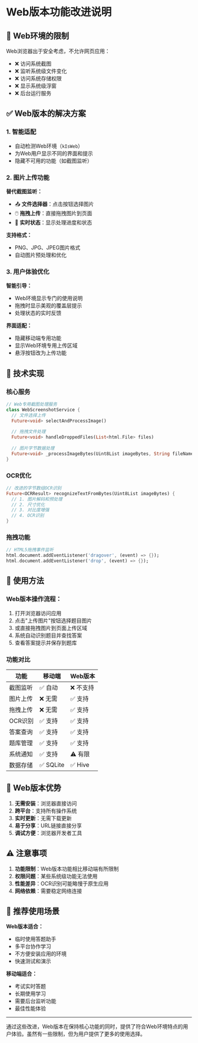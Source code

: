 # Web版本功能改进说明

## 🚫 **Web环境的限制**

Web浏览器出于安全考虑，不允许网页应用：
- ❌ 访问系统截图
- ❌ 监听系统级文件变化  
- ❌ 访问系统存储权限
- ❌ 显示系统级浮窗
- ❌ 后台运行服务

## ✅ **Web版本的解决方案**

### **1. 智能适配**
- 自动检测Web环境（`kIsWeb`）
- 为Web用户显示不同的界面和提示
- 隐藏不可用的功能（如截图监听）

### **2. 图片上传功能**
**替代截图监听：**
- 📤 **文件选择器**：点击按钮选择图片
- 🖱️ **拖拽上传**：直接拖拽图片到页面
- 🔄 **实时状态**：显示处理进度和状态

**支持格式：**
- PNG、JPG、JPEG图片格式
- 自动图片预处理和优化

### **3. 用户体验优化**

**智能引导：**
- Web环境显示专门的使用说明
- 拖拽时显示美观的覆盖层提示
- 处理状态的实时反馈

**界面适配：**
- 隐藏移动端专用功能
- 显示Web环境专用上传区域
- 悬浮按钮改为上传功能

## 🔧 **技术实现**

### **核心服务**
```dart
// Web专用截图处理服务
class WebScreenshotService {
  // 文件选择上传
  Future<void> selectAndProcessImage()
  
  // 拖拽文件处理
  Future<void> handleDroppedFiles(List<html.File> files)
  
  // 图片字节数据处理
  Future<void> _processImageBytes(Uint8List imageBytes, String fileName)
}
```

### **OCR优化**
```dart
// 改进的字节数组OCR识别
Future<OCRResult> recognizeTextFromBytes(Uint8List imageBytes) {
  // 1. 图片解码和预处理
  // 2. 尺寸优化
  // 3. 对比度增强
  // 4. OCR识别
}
```

### **拖拽功能**
```dart
// HTML5拖拽事件监听
html.document.addEventListener('dragover', (event) => {});
html.document.addEventListener('drop', (event) => {});
```

## 📱 **使用方法**

### **Web版本操作流程：**
1. 打开浏览器访问应用
2. 点击"上传图片"按钮选择题目图片
3. 或直接拖拽图片到页面上传区域
4. 系统自动识别题目并查找答案
5. 查看答案提示并保存到题库

### **功能对比**

| 功能 | 移动端 | Web版本 |
|------|--------|---------|
| 截图监听 | ✅ 自动 | ❌ 不支持 |
| 图片上传 | ❌ 无需 | ✅ 支持 |
| 拖拽上传 | ❌ 无需 | ✅ 支持 |
| OCR识别 | ✅ 支持 | ✅ 支持 |
| 答案查询 | ✅ 支持 | ✅ 支持 |
| 题库管理 | ✅ 支持 | ✅ 支持 |
| 系统通知 | ✅ 支持 | ⚠️ 有限 |
| 数据存储 | ✅ SQLite | ✅ Hive |

## 🌟 **Web版本优势**

1. **无需安装**：浏览器直接访问
2. **跨平台**：支持所有操作系统
3. **实时更新**：无需下载更新
4. **易于分享**：URL链接直接分享
5. **调试方便**：浏览器开发者工具

## ⚠️ **注意事项**

1. **功能限制**：Web版本功能相比移动端有所限制
2. **权限问题**：某些系统级功能无法使用
3. **性能差异**：OCR识别可能略慢于原生应用
4. **网络依赖**：需要稳定网络连接

## 🚀 **推荐使用场景**

**Web版本适合：**
- 临时使用答题助手
- 多平台协作学习
- 不方便安装应用的环境
- 快速测试和演示

**移动端适合：**
- 考试实时答题
- 长期使用学习
- 需要后台监听功能
- 最佳性能体验

---

通过这些改进，Web版本在保持核心功能的同时，提供了符合Web环境特点的用户体验。虽然有一些限制，但为用户提供了更多的使用选择。 